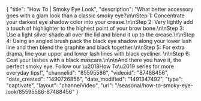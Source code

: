 {
    "title": "How To | Smoky Eye Look",
    "description": "What better accessory goes with a glam look than a classic smoky eye?\n\nStep 1: Concentrate your darkest eye shadow color into your crease.\n\nStep 2: Very lightly add a touch of highlighter to the highest point of your brow bone.\n\nStep 3: Use a light silver shade all over the lid and blend it up to the crease.\n\nStep 4: Using an angled brush pack the black eye shadow along your lower lash line and then blend the graphite and black together.\n\nStep 5: For extra drama, line your upper and lower lash lines with black eyeliner. \n\nStep 6: Coat your lashes with a black mascara.\n\n\nAnd there you have it, the perfect smoky eye. Follow our \u2018How To\u2019 series for more everyday tips!",
    "channelid": "85595586",
    "videoid": "87488456",
    "date_created": "1490726856",
    "date_modified": "1491347492",
    "type": "captivate",
    "layout": "channelVideo",
    "url": "\/seasonal\/how-to-smoky-eye-look\/85595586-87488456"
}